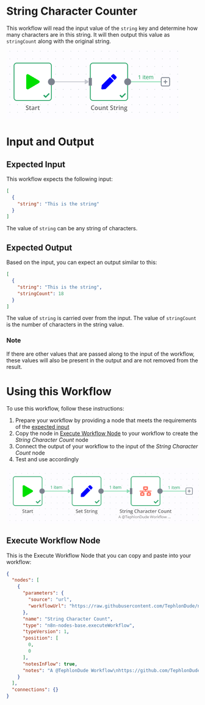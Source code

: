# String Character Counter
This workflow will read the input value of the `string` key and determine how many characters are in this string. It will then output this value as `stringCount` along with the original string.

![Workflow](img/workflow.png)

# Input and Output

## Expected Input
This workflow expects the following input:
``` JSON
[
  {
    "string": "This is the string"
  }
]
```
The value of `string` can be any string of characters.

## Expected Output
Based on the input, you can expect an output similar to this:
``` JSON
[
  {
    "string": "This is the string",
    "stringCount": 18
  }
]
```
The value of `string` is carried over from the input. The value of `stringCount` is the number of characters in the string value.

### Note
If there are other values that are passed along to the input of the workflow, these values will also be present in the output and are not removed from the result.

# Using this Workflow
To use this workflow, follow these instructions:
1. Prepare your workflow by providing a node that meets the requirements of the [expected input](#expected-input)
2. Copy the node in [Execute Workflow Node](#execute-workflows-node) to your workflow to create the *String Character Count* node
3. Connect the output of your workflow to the input of the *String Character Count* node
4. Test and use accordingly

![Example Workflow](img/example.png)

## Execute Workflow Node
This is the Execute Workflow Node that you can copy and paste into your workflow:
``` JSON
{
  "nodes": [
    {
      "parameters": {
        "source": "url",
        "workflowUrl": "https://raw.githubusercontent.com/TephlonDude/n8n-hosted-workflows/main/workflows/String%20Character%20Counter/String_Character_Counter.json"
      },
      "name": "String Character Count",
      "type": "n8n-nodes-base.executeWorkflow",
      "typeVersion": 1,
      "position": [
        0,
        0
      ],
      "notesInFlow": true,
      "notes": "A @TephlonDude Workflow\nhttps://github.com/TephlonDude/n8n-hosted-workflows/tree/main/workflows/String%20Character%20Counter\n\nExpected Input:\n[\n  {\n    \"string\": \"This is the string\"\n  }\n]\nThe value of string can be any string of characters.\n\nExpected Output:\n[\n  {\n    \"string\": \"This is the string\",\n    \"stringCount\": 18\n  }\n]\n\nThe value of string is carried over from the input. The value of stringCount is the number of characters in the string value.\n\n"
    }
  ],
  "connections": {}
}
```
